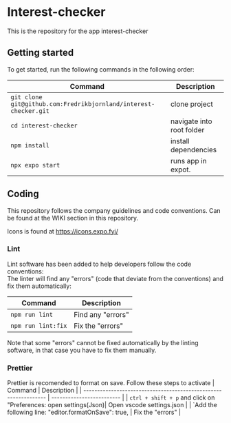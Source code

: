 # Interest-checker

This is the repository for the app interest-checker

## Getting started

To get started, run the following commands in the following order:

| Command                                                          | Description               |
| ---------------------------------------------------------------- | ------------------------- |
| `git clone git@github.com:Fredrikbjornland/interest-checker.git` | clone project             |
| `cd interest-checker`                                            | navigate into root folder |
| `npm install`                                                    | install dependencies      |
| `npx expo start`                                                 | runs app in expot.        |

## Coding

This repository follows the company guidelines and code conventions. Can be found at the WIKI section in this repository.

Icons is found at https://icons.expo.fyi/

### Lint

Lint software has been added to help developers follow the code conventions: <br />
The linter will find any "errors" (code that deviate from the conventions) and fix them automatically:

| Command            | Description       |
| ------------------ | ----------------- |
| `npm run lint`     | Find any "errors" |
| `npm run lint:fix` | Fix the "errors"  |

Note that some "errors" cannot be fixed automatically by the linting software, in that case you have to fix them manually.

### Prettier

Prettier is recomended to format on save. Follow these steps to activate
| Command | Description |
| ---------------------------------------------------------------- | ------------------------- |
| `ctrl + shift + p` and click on "Preferences: open settings(Json)| Open vscode settings.json |
| `Add the following line: "editor.formatOnSave": true, | Fix the "errors" |
